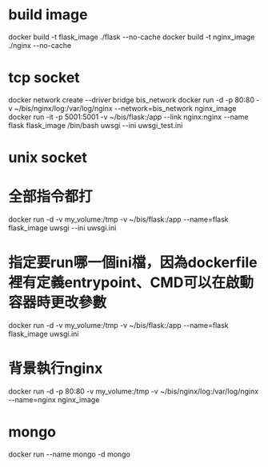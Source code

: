 # build image
docker build -t flask_image ./flask --no-cache
docker build -t nginx_image ./nginx --no-cache

# tcp socket
docker network create --driver bridge bis_network
docker run -d -p 80:80 -v ~/bis/nginx/log:/var/log/nginx --network=bis_network nginx_image
docker run -it -p 5001:5001 -v ~/bis/flask:/app --link nginx:nginx --name flask flask_image /bin/bash    uwsgi --ini uwsgi_test.ini

# unix socket
# 全部指令都打
docker run -d -v my_volume:/tmp -v ~/bis/flask:/app --name=flask flask_image uwsgi --ini uwsgi.ini

# 指定要run哪一個ini檔，因為dockerfile裡有定義entrypoint、CMD可以在啟動容器時更改參數
docker run -d -v my_volume:/tmp -v ~/bis/flask:/app --name=flask flask_image uwsgi.ini

# 背景執行nginx
docker run -d -p 80:80 -v my_volume:/tmp -v ~/bis/nginx/log:/var/log/nginx --name=nginx nginx_image

# mongo
docker run --name mongo -d mongo